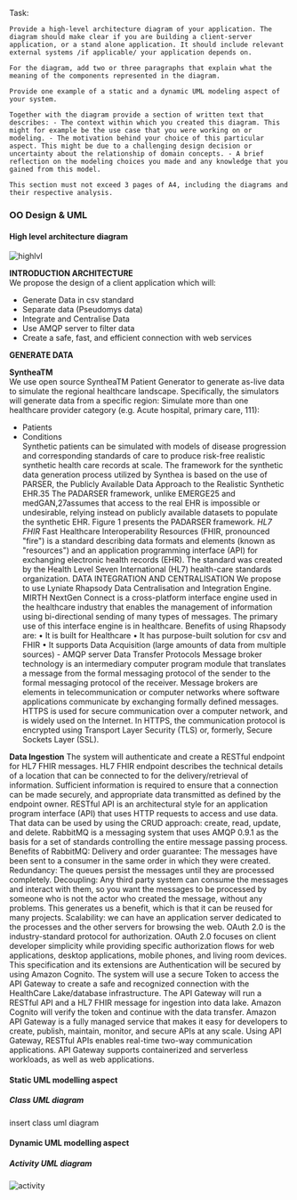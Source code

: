 Task:
```
Provide a high-level architecture diagram of your application. The diagram should make clear if you are building a client-server application, or a stand alone application. It should include relevant external systems /if applicable/ your application depends on. 

For the diagram, add two or three paragraphs that explain what the meaning of the components represented in the diagram.

Provide one example of a static and a dynamic UML modeling aspect of your system.

Together with the diagram provide a section of written text that describes: - The context within which you created this diagram. This might for example be the use case that you were working on or modeling. - The motivation behind your choice of this particular aspect. This might be due to a challenging design decision or uncertainty about the relationship of domain concepts. - A brief reflection on the modeling choices you made and any knowledge that you gained from this model.

This section must not exceed 3 pages of A4, including the diagrams and their respective analysis.
```

### OO Design & UML

#### High level architecture diagram 

![highlvl](https://github.com/spe-uob/Healthcare-Data-Simulators/blob/main/Documents/UML%20Diagrams/high-level%20architecture.jpeg)

**INTRODUCTION ARCHITECTURE** <br />
We propose the design of a client application which will:
  * Generate Data in csv standard
  * Separate data (Pseudomys data)
  * Integrate and Centralise Data
  * Use AMQP server to filter data
  * Create a safe, fast, and efficient connection with web services

**GENERATE DATA** <br />

**SyntheaTM** <br />
We use open source SyntheaTM Patient Generator to generate as-live data to simulate the regional healthcare landscape. Specifically, the simulators will generate data from a specific region: 
Simulate more than one healthcare provider category (e.g. Acute hospital, primary care, 111):
  * Patients
  * Conditions <br />
Synthetic patients can be simulated with models of disease progression and corresponding standards of care to produce risk-free realistic synthetic health care records at scale.
The framework for the synthetic data generation process utilized by Synthea is based on the use of PARSER, the Publicly Available Data Approach to the Realistic Synthetic EHR.35 The PADARSER framework, unlike EMERGE25 and medGAN,27assumes that access to the real EHR is impossible or undesirable, relying instead on publicly available datasets to populate the synthetic EHR. Figure 1 presents the PADARSER framework.
*HL7 FHIR* Fast Healthcare Interoperability Resources (FHIR, pronounced "fire") is a standard describing data formats and elements (known as "resources") and an application programming interface (API) for exchanging electronic health records (EHR). The standard was created by the Health Level Seven International (HL7) health-care standards organization.
DATA INTEGRATION AND CENTRALISATION
We propose to use Lyniate Rhapsody Data Centralisation and Integration Engine.
MIRTH NextGen Connect is a cross-platform interface engine used in the healthcare industry that enables the management of information using bi-directional sending of many types of messages. The primary use of this interface engine is in healthcare.
Benefits of using Rhapsody are:
• It is built for Healthcare
• It has purpose-built solution for csv and FHIR
• It supports Data Acquisition (large amounts of data from multiple sources) - AMQP server
Data Transfer Protocols
Message broker technology is an intermediary computer program module that translates a message from the formal messaging protocol of the sender to the formal messaging protocol of the receiver. Message brokers are elements in telecommunication or computer networks where software applications communicate by exchanging formally defined messages.
HTTPS is used for secure communication over a computer network, and is widely used on the Internet. In HTTPS, the communication protocol is encrypted using Transport Layer Security (TLS) or, formerly, Secure Sockets Layer (SSL).

**Data Ingestion**
The system will authenticate and create a RESTful endpoint for HL7 FHIR messages.
HL7 FHIR endpoint describes the technical details of a location that can be connected to for the delivery/retrieval of information. Sufficient information is required to ensure that a connection can be made securely, and appropriate data transmitted as defined by the endpoint owner. 
RESTful API is an architectural style for an application program interface (API) that uses HTTP requests to access and use data. That data can be used by using the CRUD approach: create, read, update, and delete.
RabbitMQ is a messaging system that uses AMQP 0.9.1 as the basis for a set of standards controlling the entire message passing process.
Benefits of RabbitMQ:
Delivery and order guarantee: The messages have been sent to a consumer in the same order in which they were created.
Redundancy: The queues persist the messages until they are processed completely.
Decoupling: Any third party system can consume the messages and interact with them, so you want the messages to be processed by someone who is not the actor who created the message, without any problems. This generates us a benefit, which is that it can be reused for many projects.
Scalability: we can have an application server dedicated to the processes and the other servers for browsing the web.
OAuth 2.0 is the industry-standard protocol for authorization. OAuth 2.0 focuses on client developer simplicity while providing specific authorization flows for web applications, desktop applications, mobile phones, and living room devices. This specification and its extensions are 
Authentication will be secured by using Amazon Cognito. The system will use a secure Token to access the API Gateway to create a safe and recognized connection with the HealthCare Lake/database infrastructure. The API Gateway will run a RESTful API and a HL7 FHIR message for ingestion into data lake. Amazon Cognito will verify the token and continue with the data transfer.
Amazon API Gateway is a fully managed service that makes it easy for developers to create, publish, maintain, monitor, and secure APIs at any scale. Using API Gateway, RESTful APIs enables real-time two-way communication applications. API Gateway supports containerized and serverless workloads, as well as web applications.




#### Static UML modelling aspect

##### Class UML diagram
insert class uml diagram

#### Dynamic UML modelling aspect

##### Activity UML diagram
![activity](https://github.com/spe-uob/Healthcare-Data-Simulators/blob/main/Documents/UML%20Diagrams/Activity%20diagram1.png)
